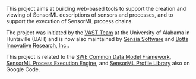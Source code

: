 This project aims at building web-based tools to support the creation and viewing of SensorML descriptions of sensors and processes, and to support the execution of SensorML process chains.

The project was initiated by the [VAST Team](http://vast.uah.edu) at the University of Alabama in Huntsville (UAH) and is now also maintained by [Sensia Software](http://www.sensiasoftware.com) and [Botts Innovative Research, Inc.](http://www.botts-inc.net).

This project is related to the [SWE Common Data Model Framework](http://code.google.com/p/swe-common-data-framework/), [SensorML Process Execution Engine](http://code.google.com/p/sensorml-data-processing/), and [SensorML Profile Library](http://code.google.com/p/sensorml-profile-library/) also on Google Code.